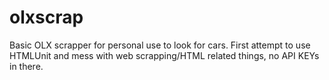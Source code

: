 # olxscrap
Basic OLX scrapper for personal use to look for cars. 
First attempt to use HTMLUnit and mess with web scrapping/HTML related things, no API KEYs in there.
